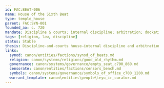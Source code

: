 ```yaml
---
id: FAC:BEAT-006
name: House of the Sixth Beat
type: temple_house
parent: FAC:SYN-001
founded_ao: c. 720
mandate: Discipline & courts; internal discipline; arbitration; docketing with civic courts.
tags: [religion, law, discipline]
status: Stable
thesis: Discipline-and-courts house—internal discipline and arbitration; interfaces with civic courts and the censorate.
links:
  synod: canon/entities/factions/synod_of_beats.md
  religion: canon/systems/religions/good_old_rhythm.md
  governance: canon/systems/governance/empty_seat_c790_860.md
  censorate: canon/entities/factions/censors_bench.md
  symbols: canon/systems/governance/symbols_of_office_c700_1200.md
  warrant_template: canon\entities\people\teyu_ir_curator.md
---
```

